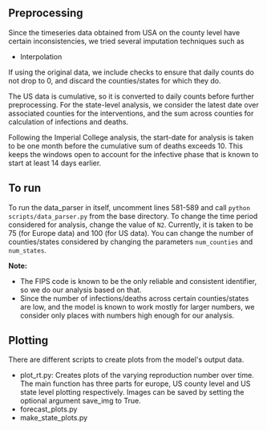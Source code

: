 ## Preprocessing

Since the timeseries data obtained from USA on the county level have certain inconsistencies, 
we tried several imputation techniques such as
- Interpolation

If using the original data, we include checks to ensure that daily counts do not drop to 0,
and discard the counties/states for which they do.

The US data is cumulative, so it is converted to daily counts before further preprocessing.
For the state-level analysis, we consider the latest date over associated counties for the interventions, 
and the sum across counties for calculation of infections and deaths.

Following the Imperial College analysis, the start-date for analysis is taken to be one month before
the cumulative sum of deaths exceeds 10. This keeps the windows open to account for the infective phase 
that is known to start at least 14 days earlier.

## To run

To run the data_parser in itself, uncomment lines 581-589 and call `python scripts/data_parser.py` 
from the base directory. To change the time period considered for analysis, change the value of `N2`. Currently,
it is taken to be 75 (for Europe data) and 100 (for US data). You can change the number of counties/states considered
by changing the parameters `num_counties` and `num_states`.

**Note:**
- The FIPS code is known to be the only reliable and consistent identifier, so we do our analysis based on that.
- Since the number of infections/deaths across certain counties/states are low, and the model is known to work mostly
for larger numbers, we consider only places with numbers high enough for our analysis.

## Plotting

There are different scripts to create plots from the model's output data.
- plot_rt.py: Creates plots of the varying reproduction number over time. The main function has three parts for europe, US county level and US state level plotting respectively. Images can be saved by setting the optional argument save_img to True.
- forecast_plots.py
- make_state_plots.py

